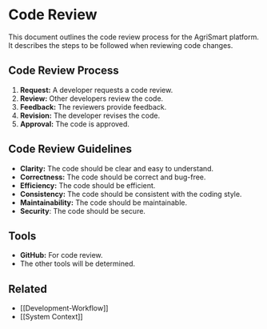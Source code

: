 # Code Review

This document outlines the code review process for the AgriSmart platform. It describes the steps to be followed when reviewing code changes.

## Code Review Process

1.  **Request:** A developer requests a code review.
2.  **Review:** Other developers review the code.
3.  **Feedback:** The reviewers provide feedback.
4.  **Revision:** The developer revises the code.
5.  **Approval:** The code is approved.

## Code Review Guidelines

*   **Clarity:** The code should be clear and easy to understand.
*   **Correctness:** The code should be correct and bug-free.
*   **Efficiency:** The code should be efficient.
*   **Consistency:** The code should be consistent with the coding style.
*   **Maintainability:** The code should be maintainable.
* **Security**: The code should be secure.

## Tools

*   **GitHub:** For code review.
* The other tools will be determined.

## Related

*   [[Development-Workflow]]
* [[System Context]]
